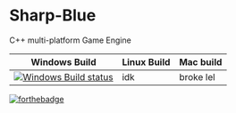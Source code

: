 # Sharp-Blue 
C++ multi-platform Game Engine

| Windows Build | Linux Build  | Mac build |
| ------------- | ------------- |------------- |
| [![Windows Build status](https://ci.appveyor.com/api/projects/status/gnasemrx85lhqop2/branch/master?svg=true)](https://ci.appveyor.com/project/dooglz/sharp-blue/branch/master) | idk | broke lel |


[![forthebadge](http://forthebadge.com/images/badges/contains-technical-debt.svg)](http://forthebadge.com)